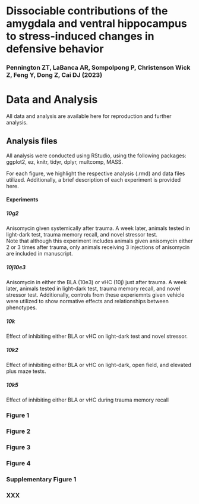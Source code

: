 # Dissociable contributions of the amygdala and ventral hippocampus to stress-induced changes in defensive behavior
### Pennington ZT, LaBanca AR, Sompolpong P, Christenson Wick Z, Feng Y, Dong Z, Cai DJ (2023)


# Data and Analysis
All data and analysis are available here for reproduction and further analysis.  


## Analysis files
All analysis were conducted using RStudio, using the following packages: ggplot2, ez, knitr, tidyr, dplyr, multcomp, MASS.

For each figure, we highlight the respective analysis (.rmd) and data files utilized.  Additionally, a brief description of each experiment is provided here.

#### Experiments
##### 10g2
Anisomycin given systemically after trauma.  A week later, animals tested in light-dark test, trauma memory recall, and novel stressor test.  
Note that although this experiment includes animals given anisomycin either 2 or 3 times after trauma, only animals receiving 3 injections of anisomycin are included in manuscript.
##### 10j10e3
Anisomycin in either the BLA (10e3) or vHC (10j) just after trauma.  A week later, animals tested in light-dark test, trauma memory recall, and novel stressor test. 
Additionally, controls from these experiemnts given vehicle were utilized to show normative effects and relationships between phenotypes. 
##### 10k
Effect of inhibiting either BLA or vHC on light-dark test and novel stressor.
##### 10k2
Effect of inhibiting either BLA or vHC on light-dark, open field, and elevated plus maze tests.
##### 10k5
Effect of inhibiting either BLA or vHC during trauma memory recall
### Figure 1

### Figure 2

### Figure 3

### Figure 4

### Supplementary Figure 1

### XXX
